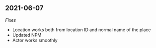 ## 2021-06-07
*Fixes*
- Location works both from location ID and normal name of the place 
- Updated NPM
- Actor works smoothly
